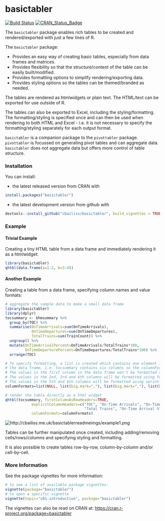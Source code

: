basictabler
================

[![Build Status](https://travis-ci.org/cbailiss/basictabler.svg?branch=master)](https://travis-ci.org/cbailiss/basictabler) [![CRAN\_Status\_Badge](http://www.r-pkg.org/badges/version/basictabler)](https://cran.r-project.org/package=basictabler)

The `basictabler` package enables rich tables to be created and rendered/exported with just a few lines of R.

The `basictabler` package:

-   Provides an easy way of creating basic tables, especially from data frames and matrices.
-   Provides flexibility so that the structure/content of the table can be easily built/modified.
-   Provides formatting options to simplify rendering/exporting data.
-   Provides styling options so the tables can be themed/branded as needed.

The tables are rendered as htmlwidgets or plain text. The HTML/text can be exported for use outside of R.

The tables can also be exported to Excel, including the styling/formatting. The formatting/styling is specified once and can then be used when rendering to both HTML and Excel - i.e. it is not necessary to specify the formatting/styling separately for each output format.

`basictabler` is a companion package to the `pivottabler` package. `pivottabler` is focussed on generating pivot tables and can aggregate data. `basictabler` does not aggregate data but offers more control of table structure.

### Installation

You can install:

-   the latest released version from CRAN with

``` r
install.packages("basictabler")
```

-   the latest development version from github with

``` r
devtools::install_github("cbailiss/basictabler", build_vignettes = TRUE)
```

### Example

#### Trivial Example

Creating a tiny HTML table from a data frame and immediately rendering it as a htmlwidget:

``` r
library(basictabler)
qhtbl(data.frame(a=1:2, b=3:4))
```

#### Another Example

Creating a table from a data frame, specifying column names and value formats:

``` r
# aggregate the sample data to make a small data frame
library(basictabler)
library(dplyr)
tocsummary <- bhmsummary %>%
  group_by(TOC) %>%
  summarise(OnTimeArrivals=sum(OnTimeArrivals),
            OnTimeDepartures=sum(OnTimeDepartures),
            TotalTrains=sum(TrainCount)) %>%
  ungroup() %>%
  mutate(OnTimeArrivalPercent=OnTimeArrivals/TotalTrains*100,
         OnTimeDeparturePercent=OnTimeDepartures/TotalTrains*100) %>%
  arrange(TOC)

# To specify formatting, a list is created which contains one element for each column in 
# the data frame, i.e. tocsummary contains six columns so the columnFormats list has six elements.
# The values in the first column in the data frame won't be formatted since NULL has been specified.
# The values in the 2nd, 3rd and 4th columns will be formatted using format(value, big.mark=",")
# The values in the 5th and 6th columns will be formatted using sprintf(value, "%.1f")
columnFormats=list(NULL, list(big.mark=","), list(big.mark=","), list(big.mark=","), "%.1f", "%.1f")

# render the table directly as a html widget
qhtbl(tocsummary, firstColumnAsRowHeaders=TRUE,
            explicitColumnHeaders=c("TOC", "On-Time Arrivals", "On-Time Departures",
                                    "Total Trains", "On-Time Arrival %", "On-Time Departure %"),
            columnFormats=columnFormats)
```

![<http://cbailiss.me.uk/basictablerreadmeimgs/example1.png>](http://cbailiss.me.uk/basictablerreadmeimgs/example1.png)

Tables can be further manipulated once created, including adding/removing cells/rows/columns and specifying styling and formatting.

It is also possible to create tables row-by-row, column-by-column and/or cell-by-cell.

### More Information

See the package vignettes for more information:

``` r
# to see a list of available package vignettes:
vignette(package="basictabler")
# to open a specific vignette
vignette(topic="v01-introduction", package="basictabler")
```

The vignettes can also be read on CRAN at: <https://cran.r-project.org/package=basictabler>
